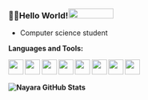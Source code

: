 ### 👋✨Hello World!<code><img height="20" width="90" src="https://joaocouto-espinho.com/img-places/globe-rotat.gif"></code>

- Computer science student 

<!--
**nayaranunes/nayaranunes** is a ✨ _special_ ✨ repository because its `README.md` (this file) appears on your GitHub profile.
-->

<p><strong>Languages and Tools:<p><strong>

<code><img height="30" src="https://cdn.iconscout.com/icon/free/png-256/java-23-225999.png"></code>
<code><img height="30" src="https://cdn.iconscout.com/icon/free/png-512/c-programming-569564.png"></code>
<code><img height="30" src="https://cdn.iconscout.com/icon/free/png-512/docker-226091.png"></code>
<code><img height="30" src="https://cdn.iconscout.com/icon/free/png-512/postgresql-5-569524.png"></code>
<code><img height="30" src="https://chocolatey.org/content/packageimages/vscode-spring-boot.1.19.0.png"></code>
<code><img height="30" src="https://docs.spring.io/spring/docs/current/spring-framework-reference/pdf/favicon.ico"></code>
<code><img height="30" src="https://cdn.iconscout.com/icon/free/png-256/github-170-1175028.png"></code>
<code><img height="30" src="https://cdn.iconscout.com/icon/free/png-256/intellij-idea-569199.png"></code>

![Nayara GitHub Stats](https://github-readme-stats.vercel.app/api?username=nayaranunes&show_icons=true)

